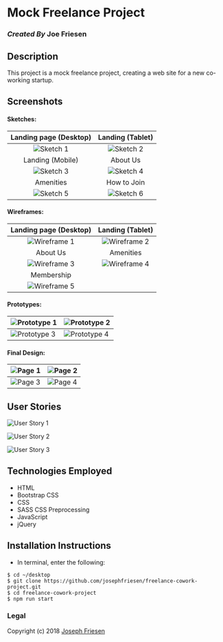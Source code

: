 # Mock Freelance Project

### _Created By_ **Joe Friesen**

## Description

This project is a mock freelance project, creating a web site for a new co-working startup.

## Screenshots

#### Sketches:

Landing page (Desktop) | Landing (Tablet)
:-----------------------: | :-----------------------:
![Sketch 1](src/assets/images/sketch-landing-desktop.jpg) | ![Sketch 2](src/assets/images/sketch-landing-tablet.jpg)
Landing (Mobile) | About Us
![Sketch 3](src/assets/images/sketch-landing-mobile.jpg) | ![Sketch 4](src/assets/images/sketch-about-us.jpg)
Amenities | How to Join
![Sketch 5](src/assets/images/sketch-amenities.jpg) | ![Sketch 6](src/assets/images/sketch-membership.jpg)


#### Wireframes:
Landing page (Desktop) | Landing (Tablet)
:-----------------------: | :-----------------------:
![Wireframe 1](src/assets/images/wireframe-landing-desktop.png) | ![Wireframe 2](src/assets/images/wireframe-landing-tablet.png)
About Us | Amenities
![Wireframe 3](src/assets/images/wireframe-about-us.png) | ![Wireframe 4](src/assets/images/wireframe-amenities.png)
Membership |
![Wireframe 5](src/assets/images/wireframe-membership.png) |

#### Prototypes:

![Prototype 1](src/assets/images/prototype1.png) | ![Prototype 2](src/assets/images/prototype2.png)
---------------------- | -----------------------
![Prototype 3](src/assets/images/prototype3.png) | ![Prototype 4](src/assets/images/prototype4.png)


#### Final Design:

![Page 1](src/assets/images/final2.png) | ![Page 2](src/assets/images/final4.png)
---------------------- | -----------------------
![Page 3](src/assets/images/final3.png) | ![Page 4](src/assets/images/final1.png)


## User Stories
![User Story 1](src/assets/images/userstories1.jpg)

![User Story 2](src/assets/images/userstories2.jpg)

![User Story 3](src/assets/images/userstories3.jpg)


## Technologies Employed

* HTML
* Bootstrap CSS
* CSS
* SASS CSS Preprocessing
* JavaScript
* jQuery

## Installation Instructions

* In terminal, enter the following:
```
$ cd ~/desktop
$ git clone https://github.com/josephfriesen/freelance-cowork-project.git
$ cd freelance-cowork-project
$ npm run start
```

### Legal

Copyright (c) 2018 [Joseph Friesen](mailto:friesen.josephc@gmail.com)
